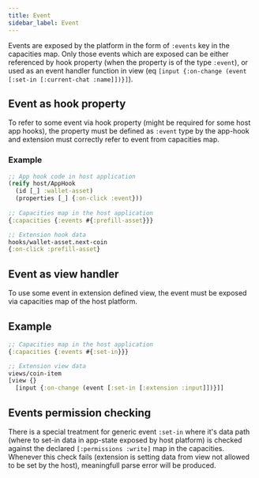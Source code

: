 ```yaml
---
title: Event
sidebar_label: Event
---
```


Events are exposed by the platform in the form of `:events` key in the capacities map.
Only those events which are exposed can be either referenced by hook property (when the property is of the type `:event`),
or used as an event handler function in view (eq `[input {:on-change (event [:set-in [:current-chat :name]])}]`).

## Event as hook property

To refer to some event via hook property (might be required for some host app hooks), the property must be defined as `:event` type
by the app-hook and extension must correctly refer to event from capacities map.

### Example

```clojure
;; App hook code in host application
(reify host/AppHook
  (id [_] :wallet-asset)
  (properties [_] {:on-click :event}))
  
;; Capacities map in the host application
{:capacities {:events #{:prefill-asset}}}

;; Extension hook data
hooks/wallet-asset.next-coin
{:on-click :prefill-asset}
```

## Event as view handler

To use some event in extension defined view, the event must be exposed via capacities map of the host platform.

## Example

```clojure
;; Capacities map in the host application
{:capacities {:events #{:set-in}}}

;; Extension view data
views/coin-item
[view {}
  [input {:on-change (event [:set-in [:extension :input]])}]]
```

## Events permission checking

There is a special treatment for generic event `:set-in` where it's data path (where to set-in data in app-state exposed by host platform)
is checked against the declared `[:permissions :write]` map in the capacities. 
Whenever this check fails (extension is setting data from view not allowed to be set by the host), meaningfull parse error will be produced.
